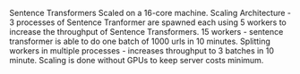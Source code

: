 Sentence Transformers Scaled on a 16-core machine.
Scaling Architecture - 3 processes of Sentence Tranformer are spawned each using 5 workers to increase the throughput of Sentence Transformers.
15 workers - sentence transformer is able to do one batch of 1000 urls in 10 minutes.
Splitting workers in multiple processes - increases throughput to 3 batches in 10 minute.
Scaling is done without GPUs to keep server costs minimum.

